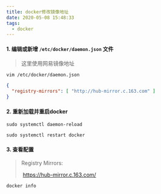 ```yaml
---
title: docker修改镜像地址
date: 2020-05-08 15:48:33
tags:
  - docker
---
```


#### 1. 编辑或新增 `/etc/docker/daemon.json` 文件

> 这里使用网易镜像地址

`vim /etc/docker/daemon.json`

```json
{
  "registry-mirrors": [ "http://hub-mirror.c.163.com" ]
}
```



#### 2. 重新加载并重启docker

```shell
sudo systemctl daemon-reload

sudo systemctl restart docker
```



#### 3. 查看配置

>  Registry Mirrors:
>
> ​	https://hub-mirror.c.163.com/

```shell
docker info
```

